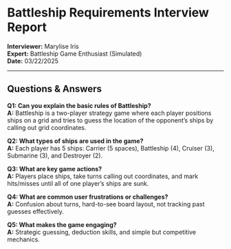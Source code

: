 # Battleship Requirements Interview Report

**Interviewer:** Marylise Iris  
**Expert:** Battleship Game Enthusiast (Simulated)  
**Date:** 03/22/2025

---

## Questions & Answers

**Q1: Can you explain the basic rules of Battleship?**  
**A:** Battleship is a two-player strategy game where each player positions ships on a grid and tries to guess the location of the opponent’s ships by calling out grid coordinates.

**Q2: What types of ships are used in the game?**  
**A:** Each player has 5 ships: Carrier (5 spaces), Battleship (4), Cruiser (3), Submarine (3), and Destroyer (2).

**Q3: What are key game actions?**  
**A:** Players place ships, take turns calling out coordinates, and mark hits/misses until all of one player’s ships are sunk.

**Q4: What are common user frustrations or challenges?**  
**A:** Confusion about turns, hard-to-see board layout, not tracking past guesses effectively.

**Q5: What makes the game engaging?**  
**A:** Strategic guessing, deduction skills, and simple but competitive mechanics.


